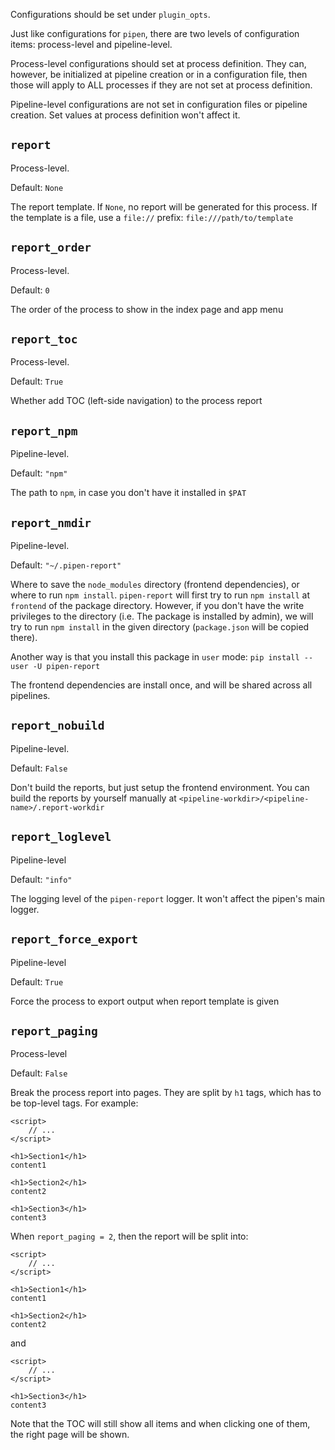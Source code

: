 Configurations should be set under `plugin_opts`.

Just like configurations for `pipen`, there are two levels of configuration items: process-level and pipeline-level.

Process-level configurations should set at process definition. They can, however, be initialized at pipeline creation or in a configuration file, then those will apply to ALL processes if they are not set at process definition.

Pipeline-level configurations are not set in configuration files or pipeline creation. Set values at process definition won't affect it.

## `report`

Process-level.

Default: `None`

The report template. If `None`, no report will be generated for this process.
If the template is a file, use a `file://` prefix: `file:///path/to/template`

## `report_order`

Process-level.

Default: `0`

The order of the process to show in the index page and app menu

## `report_toc`

Process-level.

Default: `True`

Whether add TOC (left-side navigation) to the process report

## `report_npm`

Pipeline-level.

Default: `"npm"`

The path to `npm`, in case you don't have it installed in `$PAT`

## `report_nmdir`

Pipeline-level.

Default: `"~/.pipen-report"`

Where to save the `node_modules` directory (frontend dependencies), or where to run `npm install`.
`pipen-report` will first try to run `npm install` at `frontend` of the package directory. However, if you don't have the write privileges to the directory (i.e. The package is installed by admin), we will try to run `npm install` in the given directory (`package.json` will be copied there).

Another way is that you install this package in `user` mode: `pip install --user -U pipen-report`

The frontend dependencies are install once, and will be shared across all pipelines.

## `report_nobuild`

Pipeline-level.

Default: `False`

Don't build the reports, but just setup the frontend environment. You can build the reports by yourself manually at `<pipeline-workdir>/<pipeline-name>/.report-workdir`

## `report_loglevel`

Pipeline-level

Default: `"info"`

The logging level of the `pipen-report` logger. It won't affect the pipen's main logger.

## `report_force_export`

Pipeline-level

Default: `True`

Force the process to export output when report template is given

## `report_paging`

Process-level

Default: `False`

Break the process report into pages. They are split by `h1` tags, which has to be
top-level tags. For example:

```svelte
<script>
    // ...
</script>

<h1>Section1</h1>
content1

<h1>Section2</h1>
content2

<h1>Section3</h1>
content3
```

When `report_paging = 2`, then the report will be split into:


```svelte
<script>
    // ...
</script>

<h1>Section1</h1>
content1

<h1>Section2</h1>
content2
```

and

```svelte
<script>
    // ...
</script>

<h1>Section3</h1>
content3
```

Note that the TOC will still show all items and when clicking one of them, the right page will be shown.
